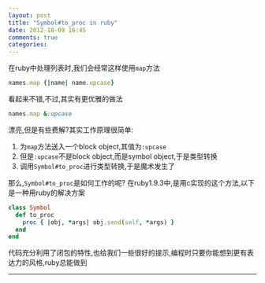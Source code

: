 ```yaml
---
layout: post
title: "Symbol#to_proc in ruby"
date: 2012-10-09 16:45
comments: true
categories: 
---
```


在ruby中处理列表时,我们会经常这样使用`map`方法

``` ruby
names.map {|name| name.upcase}
```

看起来不错,不过,其实有更优雅的做法

``` ruby
names.map &:upcase
```

漂亮,但是有些费解?其实工作原理很简单:

1. 为`map`方法送入一个block object,其值为`:upcase`
2. 但是`:upcase`不是block object,而是symbol object,于是类型转换
3. 调用`Symbol#to_proc`进行类型转换,于是魔术发生了

那么,`Symbol#to_proc`是如何工作的呢? 在ruby1.9.3中,是用c实现的这个方法,以下是一种用ruby的解决方案

``` ruby
class Symbol
  def to_proc
    proc { |obj, *args| obj.send(self, *args) }
  end
end
```

代码充分利用了闭包的特性,也给我们一些很好的提示,编程时只要你能想到更有表达力的风格,ruby总能做到

---

